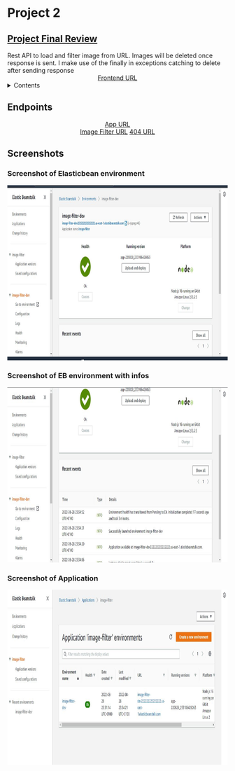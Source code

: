 # Project 2
<h2> <a href="https://review.udacity.com/#!/reviews/3677790"> Project Final Review </a></h2>
Rest API to load and filter image from URL. Images will be deleted once response is sent.
I make use of the finally in exceptions catching to delete after sending response

<div align="center">
<a href="http://image-filter-dev222222222222222.us-east-1.elasticbeanstalk.com">Frontend URL</a>
  </div>
<details>
  <summary> Contents </summary>
   <ol>
    <li><a href="#Endpoints"> Site URL</a></li>
  </ol>
   <ol>
    <li><a href="#Screenshots"> Screenshots </a></li>
  </ol>
  
  </details>

## Endpoints

  <div align="center">
<a href="http://image-filter-dev222222222222222.us-east-1.elasticbeanstalk.com/">App URL</a><br>
<a href="http://image-filter-dev222222222222222.us-east-1.elasticbeanstalk.com/filteredimage?image_url=https://images.freeimages.com/images/large-previews/3c2/little-roberto-and-vitoria-1177528.jpg">Image Filter URL</a>
<a href="http://image-filter-dev222222222222222.us-east-1.elasticbeanstalk.com/filtered">404 URL</a>
  </div>
  
  ## Screenshots
  <div>
  <h3> Screenshot of Elasticbean environment</h3>
  <img src="deployment_screenshots/ebenv2.JPG" width="900" height="400" />
  </div>
  <div>
  <h3> Screenshot of EB environment with infos </h3>
  <img src="deployment_screenshots/ebenv3.JPG" width="900" height="400" />
  </div>
  <div>
  <h3> Screenshot of Application</h3>
  <img src="deployment_screenshots/eben4.JPG" width="900" height="400" />
  </div>
  
  <div>
 
 ##
